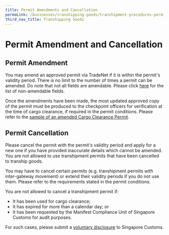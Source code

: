 ```yaml
---
title: Permit Amendments and Cancellation
permaLink: /businesses/transhipping-goods/transhipment-procedures-permit-amendments-and-cancellation
third_nav_title: Transhipping Goods
---
```


# Permit Amendment and Cancellation

## Permit Amendment

You may amend an approved permit via TradeNet if it is within the permit's validity period. There is no limit to the number of times a permit can be amended. Do note that not all fields are amendable. Please click  [here](https://singapore-customs-staging.netlify.app/about-us/07a5-annexes-and-appendices)  for the list of non-amendable fields.

Once the amendments have been made, the most updated approved copy of the permit must be produced to the checkpoint officers for verification at the time of cargo clearance, if required in the permit conditions. Please refer to the  [sample of an amended Cargo Clearance Permit](https://singapore-customs-staging.netlify.app/about-us/07a5-annexes-and-appendices).

## Permit Cancellation

Please cancel the permit with the permit's validity period and apply for a new one if you have provided inaccurate details which cannot be amended. You are not allowed to use transhipment permits that have been cancelled to tranship goods.

You may have to cancel certain permits (e.g. transhipment permits with inter-gateway movement) or extend their validity periods if you do not use them. Please refer to the requirements stated in the permit conditions.

You are not allowed to cancel a transhipment permit if:

-   It has been used for cargo clearance;
-   It has expired for more than a calendar day; or
-   It has been requested by the Manifest Compliance Unit of Singapore Customs for audit purposes.

For such cases, please submit a  [voluntary disclosure](https://www.customs.gov.sg/businesses/compliance/voluntary-disclosure-programme)  to Singapore Customs.
